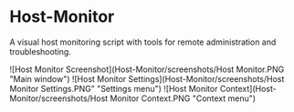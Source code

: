 # Host-Monitor
A visual host monitoring script with tools for remote administration and troubleshooting.

![Host Monitor Screenshot](Host-Monitor/screenshots/Host Monitor.PNG "Main window")
![Host Monitor Settings](Host-Monitor/screenshots/Host Monitor Settings.PNG" "Settings menu")
![Host Monitor Context](Host-Monitor/screenshots/Host Monitor Context.PNG "Context menu")
